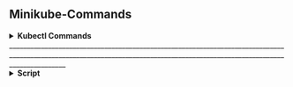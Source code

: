 ## Minikube-Commands

<details><summary><b>Kubectl Commands</b></summary>

</details>
____________________________________________________________________________________________________________________________________________________________________________

<details><summary><b>Script</b></summary>

</details>
